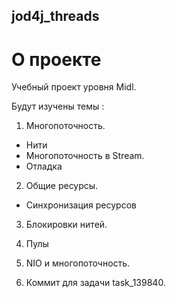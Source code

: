 ## jod4j_threads
# О проекте
Учебный проект уровня Midl.

Будут изучены темы :

1. Многопоточность.
- Нити
- Многопоточность в Stream.
- Отладка

2. Общие ресурсы.
- Синхронизация ресурсов

3. Блокировки нитей.

4. Пулы

5. NIO и многопоточность.
6. Коммит для задачи task_139840.